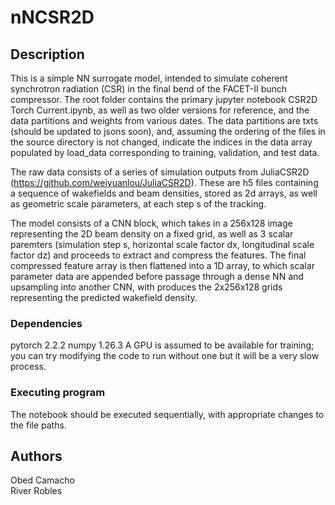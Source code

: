 # nNCSR2D

## Description

This is a simple NN surrogate model, intended to simulate coherent synchrotron radiation (CSR) in the final
bend of the FACET-II bunch compressor. The root folder contains the primary jupyter notebook CSR2D Torch Current.ipynb,
as well as two older versions for reference, and the data partitions and weights from various dates. The data partitions
are txts (should be updated to jsons soon), and, assuming the ordering of the files in the source directory is not changed,
indicate the indices in the data array populated by load_data corresponding to training, validation, and test data.

The raw data consists of a series of simulation outputs from JuliaCSR2D (https://github.com/weiyuanlou/JuliaCSR2D). These
are h5 files containing a sequence of wakefields and beam densities, stored as 2d arrays, as well as geometric scale 
parameters, at each step s of the tracking. 

The model consists of a CNN block, which takes in a 256x128 image representing the 2D beam density on a fixed grid, as well as
3 scalar paremters  (simulation step s, horizontal scale factor dx, longitudinal scale factor dz) and proceeds to extract and 
compress the features. The final compressed feature array is then flattened into a 1D array, to which scalar parameter data are 
appended before passage through a dense NN and upsampling into another CNN, with produces the 2x256x128 grids representing the
predicted wakefield density.

### Dependencies

pytorch 2.2.2
numpy 1.26.3
A GPU is assumed to be available for training; you can try modifying the code to run without one but it will be a very
slow process.

### Executing program

The notebook should be executed sequentially, with appropriate changes to the file paths.

## Authors

Obed Camacho  
River Robles
